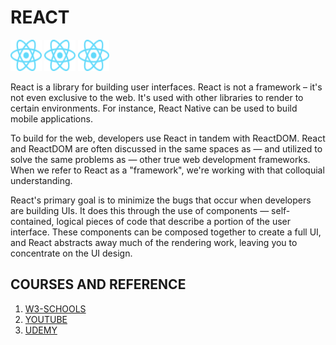 # REACT   
<img src="images/React-icon.svg" width="50" height="50"> <img src="images/React-icon.svg" width="50" height="50"> <img src="images/React-icon.svg" width="50" height="50">

React is a library for building user interfaces. React is not a framework – it's not even exclusive to the web. It's used with other libraries to render to certain environments. For instance, React Native can be used to build mobile applications.

To build for the web, developers use React in tandem with ReactDOM. React and ReactDOM are often discussed in the same spaces as — and utilized to solve the same problems as — other true web development frameworks. When we refer to React as a "framework", we're working with that colloquial understanding.

React's primary goal is to minimize the bugs that occur when developers are building UIs. It does this through the use of components — self-contained, logical pieces of code that describe a portion of the user interface. These components can be composed together to create a full UI, and React abstracts away much of the rendering work, leaving you to concentrate on the UI design.

## COURSES AND REFERENCE
1. [W3-SCHOOLS](https://www.w3schools.com/react/default.asp)
2. [YOUTUBE](https://www.youtube.com/watch?v=4UZrsTqkcW4)
3. [UDEMY](https://www.udemy.com/course/the-complete-web-development-bootcamp/)
